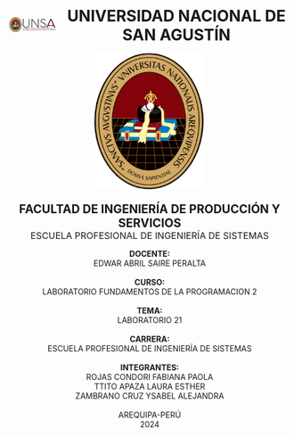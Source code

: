 <!-- Contenedor principal centrado -->
<div align="center">

  <!-- Contenedor para logo y título -->
  <div style="display: flex; align-items: center; justify-content: center;">
    <!-- Imagen superior izquierda -->
    <div style="display: inline-block; vertical-align: middle;">
      <img src="LOGO_UNSA.png" alt="Logo UNSA" width="120"/>
    </div>
    <!-- Espacio entre imagen y título -->
    <div style="display: inline-block; width: 20px;"></div>
    <!-- Título principal -->
    <div style="display: inline-block; vertical-align: middle;">
      <h1 style="margin: 0;">UNIVERSIDAD NACIONAL DE SAN AGUSTÍN</h1>
    </div>
  </div>

  <!-- Imagen central debajo del título -->
  <p align="center">
    <img src="Escudo_UNSA.png" alt="Escudo UNSA" width="200"/>
  </p>

  <!-- Facultad y Escuela -->
  <div style="text-align: center; margin-top: 20px;">
    <h2 style="margin: 0;">FACULTAD DE INGENIERÍA DE PRODUCCIÓN Y SERVICIOS</h2>
    <h3 style="margin: 0; font-weight: normal;">ESCUELA PROFESIONAL DE INGENIERÍA DE SISTEMAS</h3>
  </div>

  <!-- Contenido centrado -->
  <p align="center">
    <strong>DOCENTE:</strong><br>
    EDWAR ABRIL SAIRE PERALTA<br><br>
    <strong>CURSO:</strong><br>
    LABORATORIO FUNDAMENTOS DE LA PROGRAMACION 2<br><br>
    <strong>TEMA:</strong><br>
    LABORATORIO 21<br><br>
    <strong>CARRERA:</strong><br>
    ESCUELA PROFESIONAL DE INGENIERÍA DE SISTEMAS<br><br>
    <strong>INTEGRANTES:</strong><br>
    ROJAS CONDORI FABIANA PAOLA<br>
    TTITO APAZA LAURA ESTHER<br>
    ZAMBRANO CRUZ YSABEL ALEJANDRA<br><br>
    AREQUIPA-PERÚ<br>
    2024
  </p>
</div>
